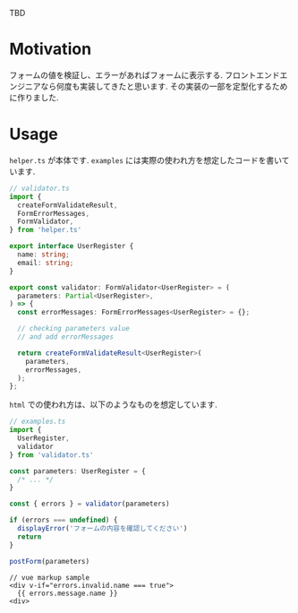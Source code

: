 TBD

# Motivation

フォームの値を検証し、エラーがあればフォームに表示する.
フロントエンドエンジニアなら何度も実装してきたと思います.
その実装の一部を定型化するために作りました.

# Usage

`helper.ts` が本体です. `examples` には実際の使われ方を想定したコードを書いています.

```ts
// validator.ts
import {
  createFormValidateResult,
  FormErrorMessages,
  FormValidator,
} from 'helper.ts'

export interface UserRegister {
  name: string;
  email: string;
}

export const validator: FormValidator<UserRegister> = (
  parameters: Partial<UserRegister>,
) => {
  const errorMessages: FormErrorMessages<UserRegister> = {};

  // checking parameters value
  // and add errorMessages

  return createFormValidateResult<UserRegister>(
    parameters,
    errorMessages,
  );
};
```

`html` での使われ方は、以下のようなものを想定しています.
```ts
// examples.ts
import {
  UserRegister,
  validator
} from 'validator.ts'

const parameters: UserRegister = {
  /* ... */
}

const { errors } = validator(parameters)

if (errors === undefined) {
  displayError('フォームの内容を確認してください')
  return
}

postForm(parameters)

```

```tsx
// vue markup sample
<div v-if="errors.invalid.name === true">
  {{ errors.message.name }}
<div>
```
